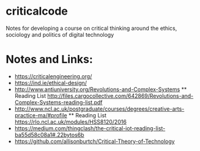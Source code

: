 # criticalcode
Notes for developing a course on critical thinking around the ethics, sociology and politics of digital technology

# Notes and Links:
* https://criticalengineering.org/
* https://ind.ie/ethical-design/
* http://www.antiuniversity.org/Revolutions-and-Complex-Systems
** Reading List http://files.cargocollective.com/642869/Revolutions-and-Complex-Systems-reading-list.pdf
* http://www.ncl.ac.uk/postgraduate/courses/degrees/creative-arts-practice-ma/#profile
** Reading List https://rlo.ncl.ac.uk/modules/HSS8120/2016
* https://medium.com/thingclash/the-critical-iot-reading-list-ba55d58c08a1#.22bytos6b
* https://github.com/allisonburtch/Critical-Theory-of-Technology

